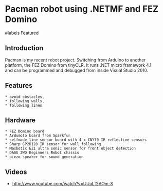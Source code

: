 <h1>Pacman robot using .NETMF and FEZ Domino</h1>
#labels Featured

<h2>Introduction</h2>

Pacman is my recent robot project. Switching from Arduino to another platform, the FEZ Domino from tinyCLR. It runs .NET micro framework 4.1 and can be programmed and debugged from inside Visual Studio 2010.

<h2>Features</h2>

    * avoid obstacles,
    * following walls,
    * following lines 

<h2>Hardware</h2>

    * FEZ Domino board
    * Ardumoto board from Sparkfun
    * selfmade line sensor board with 4 x CNY70 IR reflective sensors
    * Sharp GP2D120 IR sensor for wall following
    * Maxbotix EZ1 ultra sonic sensor for front object detection
    * DAGU 2WD Beginners Robot chassis
    * piezo speaker for sound generation 

<h2>Videos</h2>

 * http://www.youtube.com/watch?v=UUuLf2AOm-8
